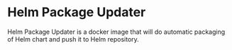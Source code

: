 # Helm Package Updater

Helm Package Updater is a docker image that will do automatic packaging of Helm chart and push it to Helm repository.

